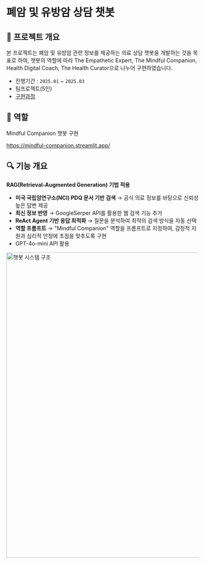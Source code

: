 # 폐암 및 유방암 상담 챗봇

## 📌 프로젝트 개요
본 프로젝트는 폐암 및 유방암 관련 정보를 제공하는 의료 상담 챗봇을 개발하는 것을 목표로 하여, 챗봇의 역할에 따라 The Empathetic Expert, The Mindful Companion, Health Digital Coach, The Health Curator으로 나누어 구현하였습니다.

- 진행기간 : `2025.01` ~ `2025.03`
- 팀프로젝트(5인)
- [구현과정](https://github.com/yeonsoo1020/chatbot/blob/main/%ED%8F%90%EC%95%94%20%EB%B0%8F%20%EC%9C%A0%EB%B0%A9%EC%95%94%20%EC%83%81%EB%8B%B4%20%EC%B1%97%EB%B4%87%20%EA%B5%AC%ED%98%84%EA%B3%BC%EC%A0%95%20%EC%A0%95%EB%A6%AC.pdf)
  
## 📝 역할
Mindful Companion 챗봇 구현

https://mindful-companion.streamlit.app/

## 🔍 기능 개요
**RAG(Retrieval-Augmented Generation) 기법 적용**
- **미국 국립암연구소(NCI) PDQ 문서 기반 검색** → 공식 의료 정보를 바탕으로 신뢰성 높은 답변 제공  
- **최신 정보 반영** → GoogleSerper API를 활용한 웹 검색 기능 추가  
- **ReAct Agent 기반 응답 최적화** → 질문을 분석하여 최적의 검색 방식을 자동 선택
- **역할 프롬프트** → "Mindful Companion" 역할을 프롬프트로 지정하여, 감정적 지원과 심리적 안정에 초점을 맞추도록 구현
- GPT-4o-mini API 활용


<img src="https://github.com/user-attachments/assets/cc0521f1-6013-4372-ad7b-37abb720bd68" alt="챗봇 시스템 구조" width="800">
